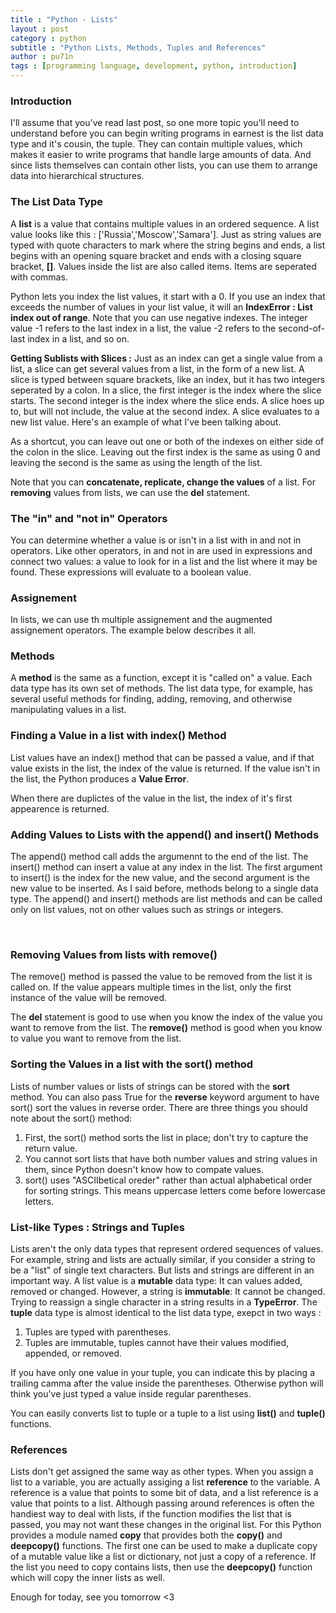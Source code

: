 ```yaml
---
title : "Python - Lists"
layout : post
category : python 
subtitle : "Python Lists, Methods, Tuples and References"
author : pu71n
tags : [programming language, development, python, introduction]
---
```


### Introduction 
I'll assume that you've read last post, so one more topic you'll need to understand before you can begin writing programs in earnest is the list data type and it's cousin, the tuple. They can contain multiple values, which makes it easier to write programs that handle large amounts of data. And since lists themselves can contain other lists, you can use them to arrange data into hierarchical structures. 


### The List Data Type
A **list** is a value that contains multiple values in an ordered sequence. A list value looks like this : ['Russia','Moscow','Samara']. 
Just as string values are typed with quote characters to mark where the string begins and ends, a list begins with an opening square bracket and ends with a closing square bracket, **[]**. Values inside the list are also called items. Items are seperated with commas. 

Python lets you index the list values, it start with a 0. If you use an index that exceeds the number of values in your list value, it will an **IndexError : List index out of range**.
Note that you can use negative indexes. The integer value -1 refers to the last index in a list, the value -2 refers to the second-of-last index in a list, and so on.

**Getting Sublists with Slices :** Just as an index can get a single value from a list, a slice can get several values from a list, in the form of a new list. A slice is typed between square brackets, like an index, but it has two integers seperated by a colon. 
In a slice, the first integer is the index where the slice starts. The second integer is the index where the slice ends. A slice hoes up to, but will not include, the value at the second index. A slice evaluates to a new list value. 
Here's an example of what I've been talking about.
<br>
<script src="https://gist.github.com/pu71n/3995fffde21927ab8c59e3a18aef166b.js"></script>
As a shortcut, you can leave out one or both of the indexes on either side of the colon in the slice. Leaving out the first index is the same as using 0 and leaving the second is the same as using the length of the list.


Note that you can **concatenate, replicate, change the values** of a list. For **removing** values from lists, we can use the **del** statement.

### The "in" and "not in" Operators 
You can determine whether a value is or isn't in a list with in and not in operators. Like other operators, in and not in are used in expressions and connect two values: a value to look for in a list and the list where it may be found. These expressions will evaluate to a boolean value.

### Assignement 
In lists, we can use th multiple assignement and the augmented assignement operators. The example below describes it all.
<br>
<script src="https://gist.github.com/pu71n/a9c8b99ee75c11de2cfd40f05eb6df10.js"></script>


### Methods 

A **method** is the same as a function, except it is "called on" a value. Each data type has its own set of methods. The list data type, for example, has several useful methods for finding, adding, removing, and otherwise manipulating values in a list.

### Finding a Value in a list with index() Method

List values have an index() method that can be passed a value, and if that value exists in the list, the index of the value is returned. If the value isn't in the list, the Python produces a **Value Error**. 
<br>
<script src="https://gist.github.com/pu71n/3ff0d20cc02ec6fd77f4ec4eb28cabdf.js"></script>


When there are duplictes of the value in the list, the index of it's first appearence is returned.

### Adding Values to Lists with the append() and insert() Methods
The append() method call adds the argumennt to the end of the list. The insert() method can insert a value at any index in the list.
The first argument to insert() is the index for the new value, and the second argument is the new value to be inserted.
As I said before, methods belong to a single data type. The append() and insert() methods are list methods and can be called only on list values, not on other values such as strings or integers.

<br>
<script src="https://gist.github.com/pu71n/141ce203d78dc21c775fdb8a6932a24c.js"></script>


### Removing Values from lists with remove()
The remove() method is passed the value to be removed from the list it is called on. If the value appears multiple times in the list, only the first instance of the value will be removed. 

The **del** statement is good to use when you know the index of the value you want to remove from the list. The **remove()** method is good when you know to value you want to remove from the list.
<br>
<script src="https://gist.github.com/pu71n/2dcc0b30703a18d4f22e79c49bc59ea6.js"></script>

### Sorting the Values in a list with the sort() method

Lists of number values or lists of strings can be stored with the **sort** method. You can also pass True for the **reverse** keyword argument to have sort() sort the values in reverse order. 
There are three things you should note about the sort() method:
1. First, the sort() method sorts the list in place; don't try to capture the return value.
2. You cannot sort lists that have both number values and string values in them, since Python doesn't know how to compate values.
3. sort() uses "ASCIIbetical oreder" rather than actual alphabetical order for sorting strings. This means uppercase letters come before lowercase letters. 

### List-like Types : Strings and Tuples 
Lists aren't the only data types that represent ordered sequences of values. For example, string and lists are actually similar, if you consider a string to be a "list" of single text characters.
But lists and strings are different in an important way. A list value is a **mutable** data type: It can values added, removed or changed. However, a string is **immutable**: It cannot be changed. Trying to reassign a single character in a string results in a **TypeError**. 
The **tuple** data type is almost identical to the list data type, exepct in two ways :
1. Tuples are typed with parentheses.
2. Tuples are immutable, tuples cannot have their values modified, appended, or removed. 

If you have only one value in your tuple, you can indicate this by placing a trailing camma after the value inside the parentheses. Otherwise python will think you've just typed a value inside regular parentheses.

You can easily converts list to tuple or a tuple to a list using **list()** and **tuple()** functions. 

### References 
Lists don't get assigned the same way as other types. When you assign a list to a variable, you are actually assiging a list **reference** to the variable. A reference is a value that points to some bit of data, and a list reference is a value that points to a list. Although passing around references is often the handiest way to deal with lists, if the function modifies the list that is passed, you may not want these changes in the original list. For this Python provides a module named **copy** that provides both the **copy()** and **deepcopy()** functions. The first one can be used to make a duplicate copy of a mutable value like a list or dictionary, not just a copy of a reference. If the list you need to copy contains lists, then use the **deepcopy()** function which will copy the inner lists as well.


Enough for today, see you tomorrow <3   
